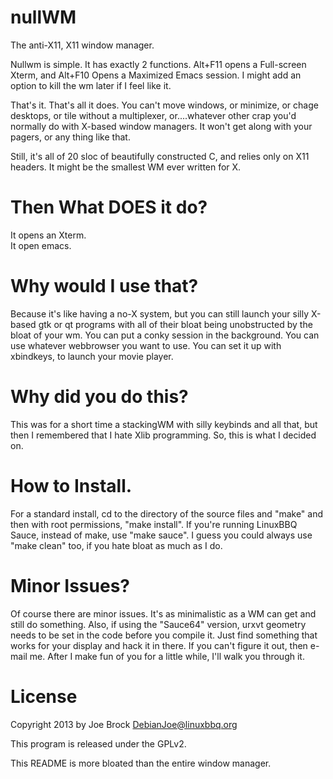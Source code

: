nullWM
======
The anti-X11, X11 window manager.

Nullwm is simple.  It has exactly 2 functions.  Alt+F11 opens a Full-screen Xterm, and Alt+F10 Opens a Maximized Emacs session.  I might add an option to kill the wm later if I feel like it.

That's it.  That's all it does.  You can't move windows, or minimize, or chage desktops, or tile without a multiplexer, or....whatever other crap you'd normally do with X-based window managers.  It won't get along with your pagers, or any thing like that.

Still, it's all of 20 sloc of beautifully constructed C, and relies only on X11 headers.  It might be the smallest WM ever written for X.

Then What DOES it do?
======
It opens an Xterm.  
It open emacs.  

Why would I use that?
======
Because it's like having a no-X system, but you can still launch your silly X-based gtk or qt programs with all of their bloat being unobstructed by the bloat of your wm.  You can put a conky session in the background.  You can use whatever webbrowser you want to use.  You can set it up with xbindkeys, to launch your movie player.

Why did you do this?
========
This was for a short time a stackingWM with silly keybinds and all that, but then I remembered that I hate Xlib programming.  So, this is what I decided on.

How to Install.
========
For a standard install, cd to the directory of the source files and "make" and then with root permissions, "make install".  If you're running LinuxBBQ Sauce, instead of make, use "make sauce".  I guess you could always use "make clean" too, if you hate bloat as much as I do.

Minor Issues?
========
Of course there are minor issues.  It's as minimalistic as a WM can get and still do something.  Also, if using the "Sauce64" version, urxvt geometry needs to be set in the code before you compile it.  Just find something that works for your display and hack it in there.  If you can't figure it out, then e-mail me.  After I make fun of you for a little while, I'll walk you through it.


License
========
Copyright 2013 by Joe Brock <DebianJoe@linuxbbq.org>  

This program is released under the GPLv2.  

This README is more bloated than the entire window manager.  